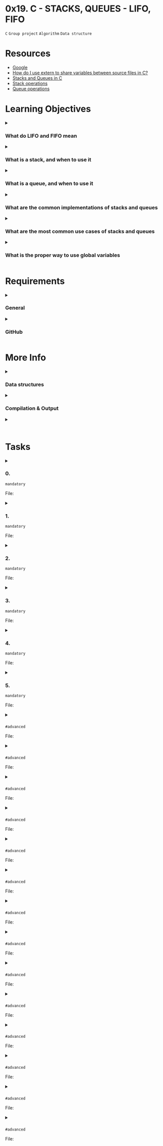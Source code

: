 # **0x19. C - STACKS, QUEUES - LIFO, FIFO**
`C` `Group project` `Algorithm` `Data structure`

# Resources
- [Google]()
- [How do I use extern to share variables between source files in C?](https://stackoverflow.com/questions/1433204/how-do-i-use-extern-to-share-variables-between-source-files)
- [Stacks and Queues in C](https://data-flair.training/blogs/stacks-and-queues-in-c/)
- [Stack operations](https://www.digitalocean.com/community/tutorials/stack-in-c)
- [Queue operations](https://www.edureka.co/blog/queue-in-c/)

<!-- man or help:
- `` -->

# Learning Objectives
<details>
<summary><h3>What do LIFO and FIFO mean</h3></summary>
</details>

<details>
<summary><h3>What is a stack, and when to use it</h3></summary>
</details>

<details>
<summary><h3>What is a queue, and when to use it</h3></summary>
</details>

<details>
<summary><h3>What are the common implementations of stacks and queues</h3></summary>
</details>

<details>
<summary><h3>What are the most common use cases of stacks and queues</h3></summary>
</details>

<details>
<summary><h3>What is the proper way to use global variables</h3></summary>
</details>

# Requirements
<details>
<summary><h3>General</h3></summary>

- Allowed editors: `vi`, `vim`, `emacs`
- All your files will be compiled on Ubuntu 20.04 LTS using gcc, using the options -Wall -Werror -Wextra -pedantic -std=gnu89
- All your files should end with a new line
- A `README.md` file, at the root of the folder of the project is mandatory
- Your code should use the `Betty` style. It will be checked using [betty-style.pl](https://github.com/alx-tools/Betty/blob/master/betty-style.pl) and [betty-doc.pl](https://github.com/alx-tools/Betty/blob/master/betty-doc.pl)
- You are not allowed to use global variables
- No more than 5 functions per file
- You are allowed to use the C standard library
- The prototypes of all your functions should be included in your header file called `monty.h`
- All your header files should be include guarded
- You are expected to do the tasks in the order shown in the project
- Don’t forget to push your header file
</details>

<details>
<summary><h3>GitHub</h3></summary>

**There should be one project repository per group. If you clone/fork/whatever a project repository with the same name before the second deadline, you risk a 0% score.**
</details>

# More Info
<details>
<summary><h3>Data structures</h3></summary>

Please use the following data structures for this project. Don’t forget to include them in your header file.
```c
/**
 * struct stack_s - doubly linked list representation of a stack (or queue)
 * @n: integer
 * @prev: points to the previous element of the stack (or queue)
 * @next: points to the next element of the stack (or queue)
 *
 * Description: doubly linked list node structure
 * for stack, queues, LIFO, FIFO
 */
typedef struct stack_s
{
        int n;
        struct stack_s *prev;
        struct stack_s *next;
} stack_t;
```
```c
/**
 * struct instruction_s - opcode and its function
 * @opcode: the opcode
 * @f: function to handle the opcode
 *
 * Description: opcode and its function
 * for stack, queues, LIFO, FIFO
 */
typedef struct instruction_s
{
        char *opcode;
        void (*f)(stack_t **stack, unsigned int line_number);
} instruction_t;
```
</details>

<details>
<summary><h3>Compilation & Output</h3></summary>

- Your code will be compiled this way:
   ```bash
   $ gcc -Wall -Werror -Wextra -pedantic -std=c89 *.c -o monty
   ```
- Any output must be printed on `stdout`
- Any error message must be printed on `stderr`
   - [Here is a link to a GitHub repository](https://github.com/ku1ik/stderred) that could help you making sure your errors are printed on `stderr`
</details>

<details>
<summary><h3></h3></summary>


</details>

# Tasks
<details>
<summary>

### 0. 
`mandatory`

File: []()
</summary>


</details>

<details>
<summary>

### 1. 
`mandatory`

File: []()
</summary>


</details>

<details>
<summary>

### 2. 
`mandatory`

File: []()
</summary>


</details>

<details>
<summary>

### 3. 
`mandatory`

File: []()
</summary>


</details>

<details>
<summary>

### 4. 
`mandatory`

File: []()
</summary>


</details>

<details>
<summary>

### 5. 
`mandatory`

File: []()
</summary>


</details>

<details>
<summary>

### 
`#advanced`

File: []()
</summary>


</details>

<details>
<summary>

### 
`#advanced`

File: []()
</summary>


</details>

<details>
<summary>

### 
`#advanced`

File: []()
</summary>


</details>

<details>
<summary>

### 
`#advanced`

File: []()
</summary>


</details>

<details>
<summary>

### 
`#advanced`

File: []()
</summary>


</details>

<details>
<summary>

### 
`#advanced`

File: []()
</summary>


</details>

<details>
<summary>

### 
`#advanced`

File: []()
</summary>


</details>

<details>
<summary>

### 
`#advanced`

File: []()
</summary>


</details>

<details>
<summary>

### 
`#advanced`

File: []()
</summary>


</details>

<details>
<summary>

### 
`#advanced`

File: []()
</summary>


</details>

<details>
<summary>

### 
`#advanced`

File: []()
</summary>


</details>

<details>
<summary>

### 
`#advanced`

File: []()
</summary>


</details>

<details>
<summary>

### 
`#advanced`

File: []()
</summary>


</details>

<details>
<summary>

### 
`#advanced`

File: []()
</summary>


</details>

